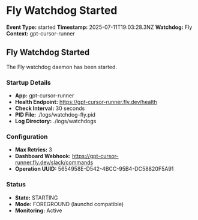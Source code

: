 # Fly Watchdog Started

**Event Type:** started
**Timestamp:** 2025-07-11T19:03:28.3NZ
**Watchdog:** Fly
**Context:** gpt-cursor-runner


## Fly Watchdog Started

The Fly watchdog daemon has been started.

### Startup Details
- **App:** gpt-cursor-runner
- **Health Endpoint:** https://gpt-cursor-runner.fly.dev/health
- **Check Interval:** 30 seconds
- **PID File:** ./logs/watchdog-fly.pid
- **Log Directory:** ./logs/watchdogs

### Configuration
- **Max Retries:** 3
- **Dashboard Webhook:** https://gpt-cursor-runner.fly.dev/slack/commands
- **Operation UUID:** 5654958E-D542-4BCC-95B4-DC58820F5A91

### Status
- **State:** STARTING
- **Mode:** FOREGROUND (launchd compatible)
- **Monitoring:** Active



